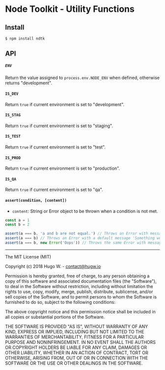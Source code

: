 # Node Toolkit - Utility Functions

## Install

```
$ npm install ndtk
```

## API

##### `ENV`

Return the value assigned to `process.env.NODE_ENV` when defined, otherwise returns "development".

#### `IS_DEV`

Return `true` if current environment is set to "development".

#### `IS_STAG`

Return `true` if current environment is set to "staging".

#### `IS_TEST`

Return `true` if current environment is set to "test".

#### `IS_PROD`

Return `true` if current environment is set to "production".

#### `IS_QA`

Return `true` if current environment is set to "qa".

#### `assert(condition, [content])`

- `content`: String or Error object to be thrown when a condition is not met.

```js
const a = 1
const b = 2

assert(a === b, 'a and b are not equal.') // Throws an Error with message 'a and b are not equal.'
assert(a === b) // Throws an Error with a default message 'Something went wrong.'
assert(a === b, new Error('Oops')) // Throws the same Error with message 'Oops'
```

***

The MIT License (MIT)

Copyright (c) 2018 Hugo W. - contact@hugw.io

Permission is hereby granted, free of charge, to any person obtaining a copy
of this software and associated documentation files (the "Software"), to deal
in the Software without restriction, including without limitation the rights
to use, copy, modify, merge, publish, distribute, sublicense, and/or sell
copies of the Software, and to permit persons to whom the Software is
furnished to do so, subject to the following conditions:

The above copyright notice and this permission notice shall be included in
all copies or substantial portions of the Software.

THE SOFTWARE IS PROVIDED "AS IS", WITHOUT WARRANTY OF ANY KIND, EXPRESS OR
IMPLIED, INCLUDING BUT NOT LIMITED TO THE WARRANTIES OF MERCHANTABILITY,
FITNESS FOR A PARTICULAR PURPOSE AND NONINFRINGEMENT. IN NO EVENT SHALL THE
AUTHORS OR COPYRIGHT HOLDERS BE LIABLE FOR ANY CLAIM, DAMAGES OR OTHER
LIABILITY, WHETHER IN AN ACTION OF CONTRACT, TORT OR OTHERWISE, ARISING FROM,
OUT OF OR IN CONNECTION WITH THE SOFTWARE OR THE USE OR OTHER DEALINGS IN
THE SOFTWARE.
